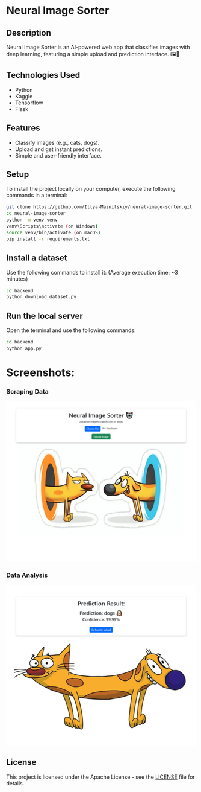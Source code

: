 # Neural Image Sorter


## Description
Neural Image Sorter is an AI-powered web app that classifies images with deep learning, featuring a simple upload and prediction interface. 🖼️🤖


## Technologies Used
- Python
- Kaggle
- Tensorflow
- Flask


## Features
- Classify images (e.g., cats, dogs).
- Upload and get instant predictions.
- Simple and user-friendly interface.


## Setup
To install the project locally on your computer, execute the following commands in a terminal:
```bash
git clone https://github.com/Illya-Maznitskiy/neural-image-sorter.git
cd neural-image-sorter
python -m venv venv
venv\Scripts\activate (on Windows)
source venv/bin/activate (on macOS)
pip install -r requirements.txt
```


## Install a dataset
Use the following commands to install it:
(Average execution time: ~3 minutes)
```bash
cd backend
python download_dataset.py
```


## Run the local server
Open the terminal and use the following commands:
```bash
cd backend
python app.py
```


# Screenshots:

### Scraping Data
![App Home Page](frontend/screenshots/app_home_page.png)

### Data Analysis 
![App Result Page](frontend/screenshots/app_result_page.png)


## License
This project is licensed under the Apache License - see the [LICENSE](LICENSE) file for details.
